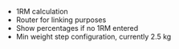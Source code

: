 - 1RM calculation
- Router for linking purposes
- Show percentages if no 1RM entered
- Min weight step configuration, currently 2.5 kg